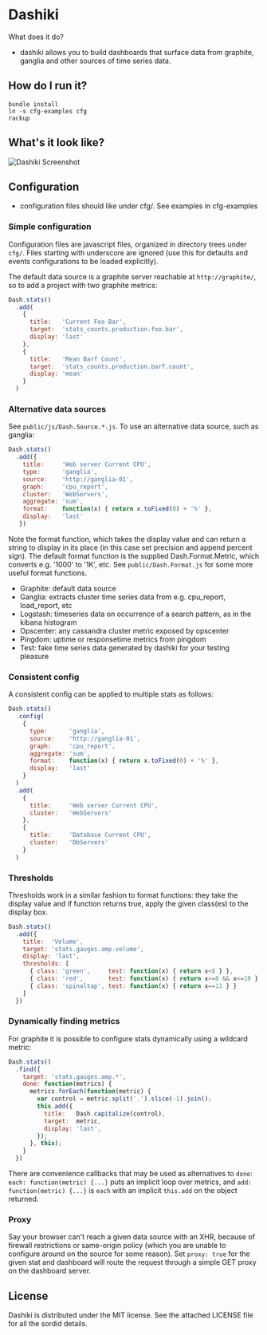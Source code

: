 # Dashiki

What does it do?

* dashiki allows you to build dashboards that surface data from graphite,
  ganglia and other sources of time series data.

## How do I run it?

    bundle install
    ln -s cfg-examples cfg
    rackup

## What's it look like?

![Dashiki Screenshot](https://raw.github.com/brewster/assets/master/img/dashiki/screenshot.png "Dashiki Logstash Elasticsearch Dashboard")

## Configuration

* configuration files should like under cfg/. See examples in cfg-examples

### Simple configuration

Configuration files are javascript files, organized in directory trees
under `cfg/`. Files starting with underscore are ignored (use this for
defaults and events configurations to be loaded explicitly).

The default data source is a graphite server reachable at
`http://graphite/`, so to add a project with two graphite metrics:

```javascript
Dash.stats()
  .add(
    {
      title:   'Current Foo Bar',
      target:  'stats_counts.production.foo.bar',
      display: 'last'
    },
    {
      title:   'Mean Barf Count',
      target:  'stats_counts.production.barf.count',
      display: 'mean'
    }
  )
```

### Alternative data sources

See `public/js/Dash.Source.*.js`. To use an alternative data source,
such as ganglia:

```javascript
Dash.stats()
  .add({
    title:     'Web server Current CPU',
    type:      'ganglia',
    source:    'http://ganglia-01',
    graph:     'cpu_report',
    cluster:   'WebServers',
    aggregate: 'sum',
    format:    function(x) { return x.toFixed(0) + '%' },
    display:   'last'
   })
```

Note the format function, which takes the display value and can
return a string to display in its place (in this case set precision
and append percent sign). The default format function is the supplied
Dash.Format.Metric, which converts e.g. '1000' to '1K', etc. See
`public/Dash.Format.js` for some more useful format functions.

- Graphite: default data source
- Ganglia: extracts cluster time series data from e.g. cpu_report,
  load_report, etc
- Logstash: timeseries data on occurrence of a search pattern, as in
  the kibana histogram
- Opscenter: any cassandra cluster metric exposed by opscenter
- Pingdom: uptime or responsetime metrics from pingdom
- Test: fake time series data generated by dashiki for your testing pleasure

### Consistent config

A consistent config can be applied to multiple stats as follows:

```javascript
Dash.stats()
  .config(
    {
      type:      'ganglia',
      source:    'http://ganglia-01',
      graph:     'cpu_report',
      aggregate: 'sum',
      format:    function(x) { return x.toFixed(0) + '%' },
      display:   'last'
    }
  )
  .add(
    {
      title:     'Web server Current CPU',
      cluster:   'WebServers'
    },
    {
      title:     'Database Current CPU',
      cluster:   'DbServers'
    }
  )
```

### Thresholds

Thresholds work in a similar fashion to format functions: they take
the display value and if function returns true, apply the given
class(es) to the display box.

```javascript
Dash.stats()
  .add({
    title:  'Volume',
    target: 'stats.gauges.amp.volume',
    display: 'last',
    thresholds: [
      { class: 'green',     test: function(x) { return x<8 } },
      { class: 'red',       test: function(x) { return x>=8 && x<=10 } },
      { class: 'spinaltap', test: function(x) { return x==11 } }
    ]
  })
```

### Dynamically finding metrics

For graphite it is possible to configure stats dynamically using a
wildcard metric:

```javascript
Dash.stats()
  .find({
    target: 'stats.gauges.amp.*',
    done: function(metrics) {
      metrics.forEach(function(metric) {
        var control = metric.split('.').slice(-1).join();
        this.add({
          title:   Dash.capitalize(control),
          target:  metric,
          display: 'last',
        });
      }, this);
    }
  })
```

There are convenience callbacks that may be used as alternatives to `done`:
`each: function(metric) {...}` puts an implicit loop over metrics, and
`add: function(metric) {...}` is `each` with an implicit `this.add` on
the object returned.

### Proxy

Say your browser can't reach a given data source with an XHR, because
of firewall restrictions or same-origin policy (which you are unable
to configure around on the source for some reason). Set 
```proxy: true``` for the given stat and dashboard will route the
request through a simple GET proxy on the dashboard server.

## License

Dashiki is distributed under the MIT license. See the attached LICENSE
file for all the sordid details.
